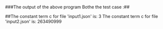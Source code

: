 ###The output of the above program Bothe the test case :##

##The constant term c for file 'input1.json' is: 3
The constant term c for file 'input2.json' is: 263490999
